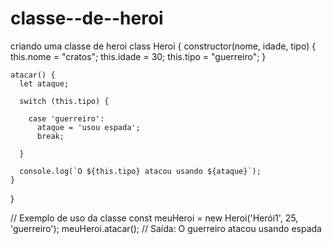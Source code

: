 # classe--de--heroi
criando uma classe de heroi
class Heroi {
    constructor(nome, idade, tipo) {
      this.nome = "cratos";
      this.idade = 30;
      this.tipo = "guerreiro";
    }
  
    atacar() {
      let ataque;
  
      switch (this.tipo) {
        
        case 'guerreiro':
          ataque = 'usou espada';
          break;
       
      }
  
      console.log(`O ${this.tipo} atacou usando ${ataque}`);
    }
  }
  
  // Exemplo de uso da classe
  const meuHeroi = new Heroi('Herói1', 25, 'guerreiro');
  meuHeroi.atacar(); // Saída: O guerreiro atacou usando espada
  
